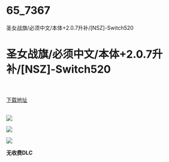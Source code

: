 # 65_7367
圣女战旗/必须中文/本体+2.0.7升补/[NSZ]-Switch520
# 圣女战旗/必须中文/本体+2.0.7升补/[NSZ]-Switch520
 <br/></br>
[下载地址](https://www.switch520.cc/article/7367 "下载地址")
<br/></br>

<p><span><strong><img src="https://www.switch520.cc/muke_img/upload_art_editor_20201115-1_4e1a13aa06f36ab3c8febd25a227778b.jpg"></strong></span></p>
<p><span><strong><img src="https://www.switch520.cc/muke_img/upload_art_editor_20201115-1_7dbd762d6308906208a083ab408834ea.jpg"></strong></span></p>
<p><span><strong><img src="https://www.switch520.cc/muke_img/upload_art_editor_20201115-1_a55b4728e8f9d333812c845eeaf665b9.jpg"></strong></span></p>
<p></p>
<p></p>
<p><span><strong>无收费DLC</strong></span></p>
<p></p>

